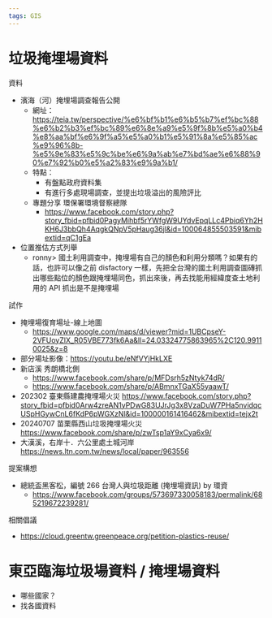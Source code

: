 ```yaml
---
tags: GIS
---
```


# 垃圾掩埋場資料

資料
- 濱海（河）掩埋場調查報告公開
    - 網址：https://teia.tw/perspective/%e6%bf%b1%e6%b5%b7%ef%bc%88%e6%b2%b3%ef%bc%89%e6%8e%a9%e5%9f%8b%e5%a0%b4%e8%aa%bf%e6%9f%a5%e5%a0%b1%e5%91%8a%e5%85%ac%e9%96%8b-%e5%9e%83%e5%9c%be%e6%9a%ab%e7%bd%ae%e6%88%90%e7%92%b0%e5%a2%83%e9%9a%b1/
    - 特點：
        - 有盤點政府資料集
        - 有進行多處現場調查，並提出垃圾溢出的風險評比
    - 專題分享 環保署環境督察總隊
        - https://www.facebook.com/story.php?story_fbid=pfbid0PagyMihbf5rYWfgW9UYdvEpqLLc4Pbiq6Yh2HKH6J3bbQh4AqgkQNpV5pHaug36jl&id=100064855503591&mibextid=qC1gEa
- 位置推估方式列舉
    - ronny> 國土利用調查中，掩埋場有自己的顏色和利用分類嗎？如果有的話，也許可以像之前 disfactory 一樣，先把全台灣的國土利用調查圖磚抓出哪些點位的顏色跟掩埋場同色，抓出來後，再去找能用經緯度查土地利用的 API 抓出是不是掩埋場


試作
- 掩埋場復育場址-線上地圖
    - https://www.google.com/maps/d/viewer?mid=1UBCpseY-2VFUoyZlX_R05VBE773fk6Aa&ll=24.03324775863965%2C120.99110025&z=8
- 部分場址影像：https://youtu.be/eNfVYjHkLXE
- 新店溪 秀朗橋北側
    - https://www.facebook.com/share/p/MFDsrh5zNtyk74dR/
    - https://www.facebook.com/share/p/ABmnxTGaX55yaawT/
- 202302 臺東縣建農掩埋場火災 https://www.facebook.com/story.php?story_fbid=pfbid0Arw4zreAN1yPDwG83UJrJg3x8VzaDuW7PHa5nvidqcUSpHGywCnL6fKdP6pWGXzNl&id=100000161416462&mibextid=tejx2t
- 20240707 苗栗縣西山垃圾掩埋場火災 https://www.facebook.com/share/p/zwTsp1aY9xCya6x9/
- 大漢溪，右岸十．六公里處土城河岸 https://news.ltn.com.tw/news/local/paper/963556


提案構想
- 總統盃黑客松，編號 266 台灣人與垃圾距離 (掩埋場資訊) by 環資
    - https://www.facebook.com/groups/573697330058183/permalink/685219672239281/

相關倡議
- https://cloud.greentw.greenpeace.org/petition-plastics-reuse/

# 東亞臨海垃圾場資料 / 掩埋場資料

- 哪些國家？
- 找各國資料

